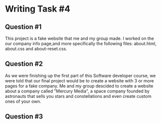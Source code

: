 # Writing Task #4
## Question #1 
This project is a fake website that me and my group made. 
I worked on the our company info page,and more specifically 
the following files: about.html, about.css and about-reset.css.
## Question #2
As we were finishing up the first part of this Software developer course,
we were told that our final project would be to create a website with 3 or more
pages for a fake company. Me and my group descided to create a website about a company
called "Mercury Media", a space company founded by astronauts that sells you stars and
constellations and even create custom ones of your own.
## Question #3